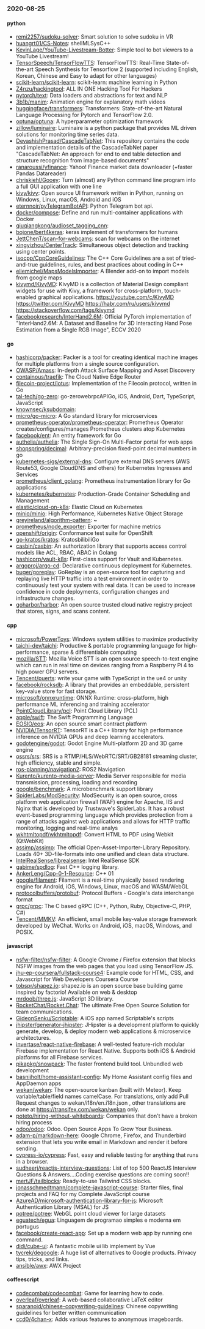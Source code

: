 ### 2020-08-25

#### python
* [remi2257/sudoku-solver](https://github.com/remi2257/sudoku-solver): Smart solution to solve sudoku in VR
* [huangrt01/CS-Notes](https://github.com/huangrt01/CS-Notes): shellMLSysC++
* [KevinLage/YouTube-Livestream-Botter](https://github.com/KevinLage/YouTube-Livestream-Botter): Simple tool to bot viewers to a YouTube Livestream!
* [TensorSpeech/TensorFlowTTS](https://github.com/TensorSpeech/TensorFlowTTS):  TensorFlowTTS: Real-Time State-of-the-art Speech Synthesis for Tensorflow 2 (supported including English, Korean, Chinese and Easy to adapt for other languages)
* [scikit-learn/scikit-learn](https://github.com/scikit-learn/scikit-learn): scikit-learn: machine learning in Python
* [Z4nzu/hackingtool](https://github.com/Z4nzu/hackingtool): ALL IN ONE Hacking Tool For Hackers
* [pytorch/text](https://github.com/pytorch/text): Data loaders and abstractions for text and NLP
* [3b1b/manim](https://github.com/3b1b/manim): Animation engine for explanatory math videos
* [huggingface/transformers](https://github.com/huggingface/transformers): Transformers: State-of-the-art Natural Language Processing for Pytorch and TensorFlow 2.0.
* [optuna/optuna](https://github.com/optuna/optuna): A hyperparameter optimization framework
* [zillow/luminaire](https://github.com/zillow/luminaire): Luminaire is a python package that provides ML driven solutions for monitoring time series data.
* [DevashishPrasad/CascadeTabNet](https://github.com/DevashishPrasad/CascadeTabNet): This repository contains the code and implementation details of the CascadeTabNet paper "CascadeTabNet: An approach for end to end table detection and structure recognition from image-based documents"
* [ranaroussi/yfinance](https://github.com/ranaroussi/yfinance): Yahoo! Finance market data downloader (+faster Pandas Datareader)
* [chriskiehl/Gooey](https://github.com/chriskiehl/Gooey): Turn (almost) any Python command line program into a full GUI application with one line
* [kivy/kivy](https://github.com/kivy/kivy): Open source UI framework written in Python, running on Windows, Linux, macOS, Android and iOS
* [eternnoir/pyTelegramBotAPI](https://github.com/eternnoir/pyTelegramBotAPI): Python Telegram bot api.
* [docker/compose](https://github.com/docker/compose): Define and run multi-container applications with Docker
* [qiuqiangkong/audioset_tagging_cnn](https://github.com/qiuqiangkong/audioset_tagging_cnn): 
* [bojone/bert4keras](https://github.com/bojone/bert4keras): keras implement of transformers for humans
* [JettChenT/scan-for-webcams](https://github.com/JettChenT/scan-for-webcams): scan for webcams on the internet
* [xingyizhou/CenterTrack](https://github.com/xingyizhou/CenterTrack): Simultaneous object detection and tracking using center points.
* [isocpp/CppCoreGuidelines](https://github.com/isocpp/CppCoreGuidelines): The C++ Core Guidelines are a set of tried-and-true guidelines, rules, and best practices about coding in C++
* [eliemichel/MapsModelsImporter](https://github.com/eliemichel/MapsModelsImporter): A Blender add-on to import models from google maps
* [kivymd/KivyMD](https://github.com/kivymd/KivyMD): KivyMD is a collection of Material Design compliant widgets for use with Kivy, a framework for cross-platform, touch-enabled graphical applications. https://youtube.com/c/KivyMD https://twitter.com/KivyMD https://habr.com/ru/users/kivymd https://stackoverflow.com/tags/kivymd
* [facebookresearch/InterHand2.6M](https://github.com/facebookresearch/InterHand2.6M): Official PyTorch implementation of "InterHand2.6M: A Dataset and Baseline for 3D Interacting Hand Pose Estimation from a Single RGB Image", ECCV 2020

#### go
* [hashicorp/packer](https://github.com/hashicorp/packer): Packer is a tool for creating identical machine images for multiple platforms from a single source configuration.
* [OWASP/Amass](https://github.com/OWASP/Amass): In-depth Attack Surface Mapping and Asset Discovery
* [containous/traefik](https://github.com/containous/traefik): The Cloud Native Edge Router
* [filecoin-project/lotus](https://github.com/filecoin-project/lotus): Implementation of the Filecoin protocol, written in Go
* [tal-tech/go-zero](https://github.com/tal-tech/go-zero): go-zerowebrpcAPIGo, iOS, Android, Dart, TypeScript, JavaScript
* [knownsec/ksubdomain](https://github.com/knownsec/ksubdomain): 
* [micro/go-micro](https://github.com/micro/go-micro): A Go standard library for microservices
* [prometheus-operator/prometheus-operator](https://github.com/prometheus-operator/prometheus-operator): Prometheus Operator creates/configures/manages Prometheus clusters atop Kubernetes
* [facebook/ent](https://github.com/facebook/ent): An entity framework for Go
* [authelia/authelia](https://github.com/authelia/authelia): The Single Sign-On Multi-Factor portal for web apps
* [shopspring/decimal](https://github.com/shopspring/decimal): Arbitrary-precision fixed-point decimal numbers in go
* [kubernetes-sigs/external-dns](https://github.com/kubernetes-sigs/external-dns): Configure external DNS servers (AWS Route53, Google CloudDNS and others) for Kubernetes Ingresses and Services
* [prometheus/client_golang](https://github.com/prometheus/client_golang): Prometheus instrumentation library for Go applications
* [kubernetes/kubernetes](https://github.com/kubernetes/kubernetes): Production-Grade Container Scheduling and Management
* [elastic/cloud-on-k8s](https://github.com/elastic/cloud-on-k8s): Elastic Cloud on Kubernetes
* [minio/minio](https://github.com/minio/minio): High Performance, Kubernetes Native Object Storage
* [greyireland/algorithm-pattern](https://github.com/greyireland/algorithm-pattern): ~
* [prometheus/node_exporter](https://github.com/prometheus/node_exporter): Exporter for machine metrics
* [openshift/origin](https://github.com/openshift/origin): Conformance test suite for OpenShift
* [go-kratos/kratos](https://github.com/go-kratos/kratos): KratosbilibiliGo
* [casbin/casbin](https://github.com/casbin/casbin): An authorization library that supports access control models like ACL, RBAC, ABAC in Golang
* [hashicorp/vault-k8s](https://github.com/hashicorp/vault-k8s): First-class support for Vault and Kubernetes.
* [argoproj/argo-cd](https://github.com/argoproj/argo-cd): Declarative continuous deployment for Kubernetes.
* [buger/goreplay](https://github.com/buger/goreplay): GoReplay is an open-source tool for capturing and replaying live HTTP traffic into a test environment in order to continuously test your system with real data. It can be used to increase confidence in code deployments, configuration changes and infrastructure changes.
* [goharbor/harbor](https://github.com/goharbor/harbor): An open source trusted cloud native registry project that stores, signs, and scans content.

#### cpp
* [microsoft/PowerToys](https://github.com/microsoft/PowerToys): Windows system utilities to maximize productivity
* [taichi-dev/taichi](https://github.com/taichi-dev/taichi): Productive & portable programming language for high-performance, sparse & differentiable computing
* [mozilla/STT](https://github.com/mozilla/STT): Mozilla Voice STT is an open source speech-to-text engine which can run in real time on devices ranging from a Raspberry Pi 4 to high power GPU servers.
* [Tencent/puerts](https://github.com/Tencent/puerts): write your game with TypeScript in the ue4 or unity
* [facebook/rocksdb](https://github.com/facebook/rocksdb): A library that provides an embeddable, persistent key-value store for fast storage.
* [microsoft/onnxruntime](https://github.com/microsoft/onnxruntime): ONNX Runtime: cross-platform, high performance ML inferencing and training accelerator
* [PointCloudLibrary/pcl](https://github.com/PointCloudLibrary/pcl): Point Cloud Library (PCL)
* [apple/swift](https://github.com/apple/swift): The Swift Programming Language
* [EOSIO/eos](https://github.com/EOSIO/eos): An open source smart contract platform
* [NVIDIA/TensorRT](https://github.com/NVIDIA/TensorRT): TensorRT is a C++ library for high performance inference on NVIDIA GPUs and deep learning accelerators.
* [godotengine/godot](https://github.com/godotengine/godot): Godot Engine  Multi-platform 2D and 3D game engine
* [ossrs/srs](https://github.com/ossrs/srs): SRS is a RTMP/HLS/WebRTC/SRT/GB28181 streaming cluster, high efficiency, stable and simple.
* [ros-planning/navigation2](https://github.com/ros-planning/navigation2): ROS2 Navigation
* [Kurento/kurento-media-server](https://github.com/Kurento/kurento-media-server): Media Server responsible for media transmission, processing, loading and recording
* [google/benchmark](https://github.com/google/benchmark): A microbenchmark support library
* [SpiderLabs/ModSecurity](https://github.com/SpiderLabs/ModSecurity): ModSecurity is an open source, cross platform web application firewall (WAF) engine for Apache, IIS and Nginx that is developed by Trustwave's SpiderLabs. It has a robust event-based programming language which provides protection from a range of attacks against web applications and allows for HTTP traffic monitoring, logging and real-time analys
* [wkhtmltopdf/wkhtmltopdf](https://github.com/wkhtmltopdf/wkhtmltopdf): Convert HTML to PDF using Webkit (QtWebKit)
* [assimp/assimp](https://github.com/assimp/assimp): The official Open-Asset-Importer-Library Repository. Loads 40+ 3D-file-formats into one unified and clean data structure.
* [IntelRealSense/librealsense](https://github.com/IntelRealSense/librealsense): Intel RealSense SDK
* [gabime/spdlog](https://github.com/gabime/spdlog): Fast C++ logging library.
* [AnkerLeng/Cpp-0-1-Resource](https://github.com/AnkerLeng/Cpp-0-1-Resource): C++  01
* [google/filament](https://github.com/google/filament): Filament is a real-time physically based rendering engine for Android, iOS, Windows, Linux, macOS and WASM/WebGL
* [protocolbuffers/protobuf](https://github.com/protocolbuffers/protobuf): Protocol Buffers - Google's data interchange format
* [grpc/grpc](https://github.com/grpc/grpc): The C based gRPC (C++, Python, Ruby, Objective-C, PHP, C#)
* [Tencent/MMKV](https://github.com/Tencent/MMKV): An efficient, small mobile key-value storage framework developed by WeChat. Works on Android, iOS, macOS, Windows, and POSIX.

#### javascript
* [nsfw-filter/nsfw-filter](https://github.com/nsfw-filter/nsfw-filter): A Google Chrome / Firefox extension that blocks NSFW images from the web pages that you load using TensorFlow JS.
* [jhu-ep-coursera/fullstack-course4](https://github.com/jhu-ep-coursera/fullstack-course4): Example code for HTML, CSS, and Javascript for Web Developers Coursera Course
* [tobspr/shapez.io](https://github.com/tobspr/shapez.io): shapez.io is an open source base building game inspired by factorio! Available on web & desktop
* [mrdoob/three.js](https://github.com/mrdoob/three.js): JavaScript 3D library.
* [RocketChat/Rocket.Chat](https://github.com/RocketChat/Rocket.Chat): The ultimate Free Open Source Solution for team communications.
* [GideonSenku/Scriptable](https://github.com/GideonSenku/Scriptable): A iOS app named Scriptable's scripts
* [jhipster/generator-jhipster](https://github.com/jhipster/generator-jhipster): JHipster is a development platform to quickly generate, develop, & deploy modern web applications & microservice architectures.
* [invertase/react-native-firebase](https://github.com/invertase/react-native-firebase):  A well-tested feature-rich modular Firebase implementation for React Native. Supports both iOS & Android platforms for all Firebase services.
* [pikapkg/snowpack](https://github.com/pikapkg/snowpack): The faster frontend build tool. Unbundled web development 
* [basnijholt/home-assistant-config](https://github.com/basnijholt/home-assistant-config): My Home Assistant config files and AppDaemon apps  
* [wekan/wekan](https://github.com/wekan/wekan): The open-source kanban (built with Meteor). Keep variable/table/field names camelCase. For translations, only add Pull Request changes to wekan/i18n/en.i18n.json , other translations are done at https://transifex.com/wekan/wekan only.
* [poteto/hiring-without-whiteboards](https://github.com/poteto/hiring-without-whiteboards):  Companies that don't have a broken hiring process
* [odoo/odoo](https://github.com/odoo/odoo): Odoo. Open Source Apps To Grow Your Business.
* [adam-p/markdown-here](https://github.com/adam-p/markdown-here): Google Chrome, Firefox, and Thunderbird extension that lets you write email in Markdown and render it before sending.
* [cypress-io/cypress](https://github.com/cypress-io/cypress): Fast, easy and reliable testing for anything that runs in a browser.
* [sudheerj/reactjs-interview-questions](https://github.com/sudheerj/reactjs-interview-questions): List of top 500 ReactJS Interview Questions & Answers....Coding exercise questions are coming soon!!
* [mertJF/tailblocks](https://github.com/mertJF/tailblocks):  Ready-to-use Tailwind CSS blocks.
* [jonasschmedtmann/complete-javascript-course](https://github.com/jonasschmedtmann/complete-javascript-course): Starter files, final projects and FAQ for my Complete JavaScript course
* [AzureAD/microsoft-authentication-library-for-js](https://github.com/AzureAD/microsoft-authentication-library-for-js): Microsoft Authentication Library (MSAL) for JS
* [potree/potree](https://github.com/potree/potree): WebGL point cloud viewer for large datasets
* [eguatech/egua](https://github.com/eguatech/egua):  Linguagem de programao simples e moderna em portugus
* [facebook/create-react-app](https://github.com/facebook/create-react-app): Set up a modern web app by running one command.
* [didi/cube-ui](https://github.com/didi/cube-ui):  A fantastic mobile ui lib implement by Vue
* [tycrek/degoogle](https://github.com/tycrek/degoogle): A huge list of alternatives to Google products. Privacy tips, tricks, and links.
* [ansible/awx](https://github.com/ansible/awx): AWX Project

#### coffeescript
* [codecombat/codecombat](https://github.com/codecombat/codecombat): Game for learning how to code.
* [overleaf/overleaf](https://github.com/overleaf/overleaf): A web-based collaborative LaTeX editor
* [sparanoid/chinese-copywriting-guidelines](https://github.com/sparanoid/chinese-copywriting-guidelines): Chinese copywriting guidelines for better written communication
* [ccd0/4chan-x](https://github.com/ccd0/4chan-x): Adds various features to anonymous imageboards.

